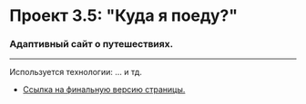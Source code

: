 # Проект 3.5: "Куда я поеду?"

### Адаптивный сайт о путешествиях.

---

Используется технологии: ... и тд.


* [Ссылка на финальную версию страницы.](https://freebeego.github.io/kuda-ya-poedu/)
